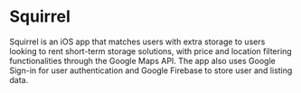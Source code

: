 # Squirrel 

Squirrel is an iOS app that matches users with extra storage to users looking to rent short-term storage solutions, with price and location filtering functionalities through the Google Maps API. The app also uses Google Sign-in for user authentication and Google Firebase to store user and listing data.
